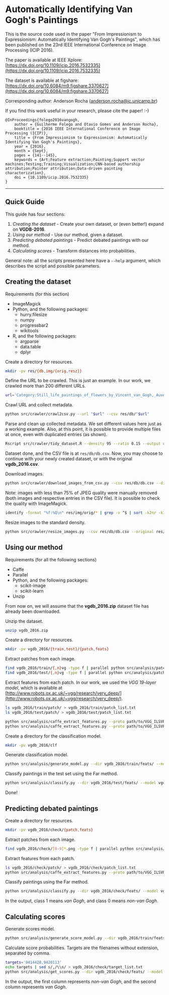# Automatically Identifying Van Gogh's Paintings

This is the source code used in the paper
"From Impressionism to Expressionism: Automatically
Identifying Van Gogh's Paintings", which has been
published on the 23rd IEEE International Conference
on Image Processing (ICIP 2016).

The paper is available at IEEE Xplore:
[https://dx.doi.org/10.1109/icip.2016.7532335](https://dx.doi.org/10.1109/icip.2016.7532335)

The dataset is available at figshare:
[https://dx.doi.org/10.6084/m9.figshare.3370627](https://dx.doi.org/10.6084/m9.figshare.3370627)

Corresponding author:
Anderson Rocha ([anderson.rocha@ic.unicamp.br](mailto:anderson.rocha@ic.unicamp.br))


If you find this work useful in your research, please cite the paper!  :-)

```
@InProceedings{folego2016vangogh,
    author = {Guilherme Folego and Otavio Gomes and Anderson Rocha},
    booktitle = {2016 IEEE International Conference on Image Processing (ICIP)},
    title = {From Impressionism to Expressionism: Automatically Identifying Van Gogh's Paintings},
    year = {2016},
    month = {Sept},
    pages = {141--145},
    keywords = {Art;Feature extraction;Painting;Support vector machines;Testing;Training;Visualization;CNN-based authorship attribution;Painter attribution;Data-driven painting characterization},
    doi = {10.1109/icip.2016.7532335}
}
```


---

## Quick Guide

This guide has four sections:

1. *Creating the dataset* - Create your own dataset, or (even better!) expand on **VGDB-2016**.
2. *Using our method* - Use our method, given a dataset.
3. *Predicting debated paintings* - Predict debated paintings with our method.
4. *Calculating scores* - Transform distances into probabilities.


General note: all the scripts presented here have a `--help` argument,
which describes the script and possible parameters.


## Creating the dataset

Requirements (for this section)

- ImageMagick
- Python, and the following packages:
    - hurry.filesize
    - numpy
    - progressbar2
    - wikitools
- R, and the following packages:
    - argparse
    - data.table
    - dplyr


Create a directory for resources.
```bash
mkdir -pv res/{db,img/{orig,resz}}
```

Define the URL to be crawled. This is just an example. In our work, we crawled more than 200 different URLs.
```bash
url='Category:Still_life_paintings_of_flowers_by_Vincent_van_Gogh,_Auvers_1890'
```

Crawl URL and collect metadata.
```bash
python src/crawler/crawl2csv.py --url "$url" --csv res/db/"$url"
```

Parse and clean up collected metadata.
We set different values here just as a working example.
Also, at this point, it is possible to provide multiple files at once, even with duplicated entries (as shown).
```bash
Rscript src/crawler/tidy_dataset.R --density 95 --ratio 0.15 --output res/db/db.csv res/db/"$url" res/db/"$url"
```

Dataset done, and the CSV file is at `res/db/db.csv`.
Now, you may choose to continue with your newly created dataset, or with the original **vgdb_2016.csv**.


Download images.
```bash
python src/crawler/download_images_from_csv.py --csv res/db/db.csv --directory res/img/orig/
```
Note: images with less than 75% of JPEG quality were manually removed
(both images and respective entries in the CSV file).
It is possible to check the quality with ImageMagick.

```bash
identify -format "%f:%Q\n" res/img/orig/* | grep -v ^$ | sort -k2nr -k1 -t:
```


Resize images to the standard density.
```bash
python src/crawler/resize_images.py --csv res/db/db.csv --original res/img/orig/ --resized res/img/resz/
```


## Using our method

Requirements (for all the following sections)

- Caffe
- Parallel
- Python, and the following packages:
    - scikit-image
    - scikit-learn
- Unzip


From now on, we will assume that the **vgdb_2016.zip** dataset file has already been downloaded.

Unzip the dataset.
```bash
unzip vgdb_2016.zip
```

Create a directory for resources.
```bash
mkdir -pv vgdb_2016/{train,test}/{patch,feats}
```

Extract patches from each image.
```bash
find vgdb_2016/train/{,n}vg -type f | parallel python src/analysis/patch_extraction.py --image {} --dir vgdb_2016/train/patch/
find vgdb_2016/test/{,n}vg -type f | parallel python src/analysis/patch_extraction.py --image {} --dir vgdb_2016/test/patch/
```

Extract features from each patch.
In our work, we used the *VGG 19-layer model*, which is available at [http://www.robots.ox.ac.uk/~vgg/research/very_deep/](http://www.robots.ox.ac.uk/~vgg/research/very_deep/).
```bash
ls vgdb_2016/train/patch/ > vgdb_2016/train/patch_list.txt
ls vgdb_2016/test/patch/ > vgdb_2016/test/patch_list.txt

python src/analysis/caffe_extract_features.py --proto path/to/VGG_ILSVRC_19_layers_deploy.prototxt --model path/to/VGG_ILSVRC_19_layers.caffemodel --list vgdb_2016/train/patch_list.txt --input vgdb_2016/train/patch/ --output vgdb_2016/train/feats/
python src/analysis/caffe_extract_features.py --proto path/to/VGG_ILSVRC_19_layers_deploy.prototxt --model path/to/VGG_ILSVRC_19_layers.caffemodel --list vgdb_2016/test/patch_list.txt --input vgdb_2016/test/patch/ --output vgdb_2016/test/feats/
```

Create a directory for the classification model.
```bash
mkdir -pv vgdb_2016/clf
```

Generate classification model.
```bash
python src/analysis/generate_model.py --dir vgdb_2016/train/feats/ --model vgdb_2016/clf/model.pkl
```

Classify paintings in the test set using the Far method.
```bash
python src/analysis/classify.py --dir vgdb_2016/test/feats/ --model vgdb_2016/clf/model.pkl --aggregation far --gtruth
```

Done!


## Predicting debated paintings

Create a directory for resources.
```bash
mkdir -pv vgdb_2016/check/{patch,feats}
```

Extract patches from each image.
```bash
find vgdb_2016/check/[0-9]*.png -type f | parallel python src/analysis/patch_extraction.py --image {} --dir vgdb_2016/check/patch/
```

Extract features from each patch.
```bash
ls vgdb_2016/check/patch/ > vgdb_2016/check/patch_list.txt
python src/analysis/caffe_extract_features.py --proto path/to/VGG_ILSVRC_19_layers_deploy.prototxt --model path/to/VGG_ILSVRC_19_layers.caffemodel --list vgdb_2016/check/patch_list.txt --input vgdb_2016/check/patch/ --output vgdb_2016/check/feats/
```

Classify paintings using the Far method.
```bash
python src/analysis/classify.py --dir vgdb_2016/check/feats/ --model vgdb_2016/clf/model.pkl --aggregation far
```

In the output, class 1 means *van Gogh*, and class 0 means *non-van Gogh*.


## Calculating scores

Generate scores  model.
```bash
python src/analysis/generate_score_model.py --dir vgdb_2016/train/feats/ --model vgdb_2016/clf/model.pkl --score vgdb_2016/clf/score.pkl
```

Calculate score probabilities. Targets are the filenames without extension, separated by comma.
```bash
targets='9414428,9420113'
echo targets | sed s/,/\\n/ > vgdb_2016/check/target_list.txt
python src/analysis/get_scores.py --dir vgdb_2016/check/feats/ --model vgdb_2016/clf/model.pkl --score vgdb_2016/clf/score.pkl --targets vgdb_2016/check/target_list.txt
```

In the output, the first column represents *non-van Gogh*, and the second column represents *van Gogh*.

